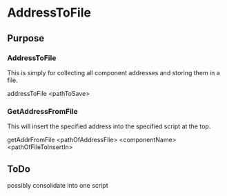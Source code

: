 # AddressToFile

## Purpose

### AddressToFile
This is simply for collecting all component addresses and storing them in a file.

addressToFile \<pathToSave>

### GetAddressFromFile
This will insert the specified address into the specified script at the top.

getAddrFromFile \<pathOfAddressFile> \<componentName> \<pathOfFileToInsertIn>

## ToDo
possibly consolidate into one script
